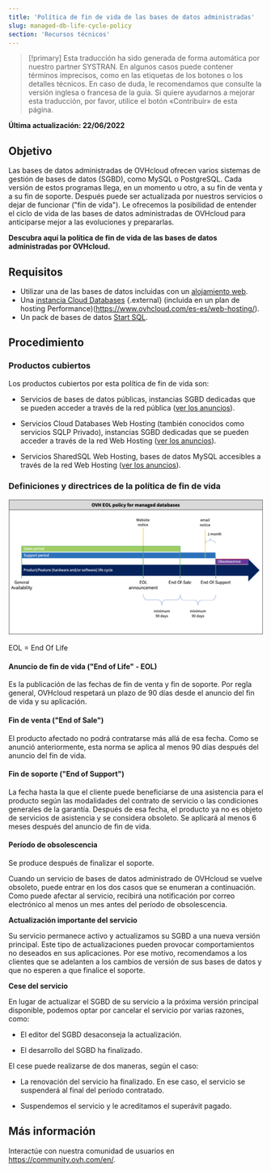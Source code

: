 ```yaml
---
title: 'Política de fin de vida de las bases de datos administradas'
slug: managed-db-life-cycle-policy
section: 'Recursos técnicos'
---
```


> [!primary]
> Esta traducción ha sido generada de forma automática por nuestro partner SYSTRAN. En algunos casos puede contener términos imprecisos, como en las etiquetas de los botones o los detalles técnicos. En caso de duda, le recomendamos que consulte la versión inglesa o francesa de la guía. Si quiere ayudarnos a mejorar esta traducción, por favor, utilice el botón «Contribuir» de esta página.
>

**Última actualización: 22/06/2022**

## Objetivo

Las bases de datos administradas de OVHcloud ofrecen varios sistemas de gestión de bases de datos (SGBD), como MySQL o PostgreSQL. Cada versión de estos programas llega, en un momento u otro, a su fin de venta y a su fin de soporte. Después puede ser actualizada por nuestros servicios o dejar de funcionar ("fin de vida"). Le ofrecemos la posibilidad de entender el ciclo de vida de las bases de datos administradas de OVHcloud para anticiparse mejor a las evoluciones y prepararlas.

**Descubra aquí la política de fin de vida de las bases de datos administradas por OVHcloud.**

## Requisitos

- Utilizar una de las bases de datos incluidas con un [alojamiento web](https://www.ovhcloud.com/es-es/web-hosting/).
- Una [instancia Cloud Databases](https://www.ovh.es/cloud/cloud-databases/) {.external} (incluida en un plan de hosting Performance)(https://www.ovhcloud.com/es-es/web-hosting/).
- Un pack de bases de datos [Start SQL](https://www.ovhcloud.com/es-es/web-hosting/options/start-sql/).

## Procedimiento

### Productos cubiertos

Los productos cubiertos por esta política de fin de vida son:

- Servicios de bases de datos públicas, instancias SGBD dedicadas que se pueden acceder a través de la red pública ([ver los anuncios](https://docs.ovh.com/gb/en/clouddb/clouddb-eos-eol/)).

- Servicios Cloud Databases Web Hosting (también conocidos como servicios SQLP Privado), instancias SGBD dedicadas que se pueden acceder a través de la red Web Hosting ([ver los anuncios](https://docs.ovh.com/gb/en/hosting/sql_eos_eol)).

- Servicios SharedSQL Web Hosting, bases de datos MySQL accesibles a través de la red Web Hosting ([ver los anuncios](https://docs.ovh.com/gb/en/hosting/sql_eos_eol)).

### Definiciones y directrices de la política de fin de vida

![timeline](images/ovh.eol.policy.timeline.png)

EOL = End Of Life

#### Anuncio de fin de vida ("End of Life" - EOL)

Es la publicación de las fechas de fin de venta y fin de soporte. Por regla general, OVHcloud respetará un plazo de 90 días desde el anuncio del fin de vida y su aplicación.

#### Fin de venta ("End of Sale")

El producto afectado no podrá contratarse más allá de esa fecha. Como se anunció anteriormente, esta norma se aplica al menos 90 días después del anuncio del fin de vida.

#### Fin de soporte ("End of Support")

La fecha hasta la que el cliente puede beneficiarse de una asistencia para el producto según las modalidades del contrato de servicio o las condiciones generales de la garantía.
Después de esa fecha, el producto ya no es objeto de servicios de asistencia y se considera obsoleto.
Se aplicará al menos 6 meses después del anuncio de fin de vida.

#### Período de obsolescencia

Se produce después de finalizar el soporte.

Cuando un servicio de bases de datos administrado de OVHcloud se vuelve obsoleto, puede entrar en los dos casos que se enumeran a continuación.
Como puede afectar al servicio, recibirá una notificación por correo electrónico al menos un mes antes del período de obsolescencia.

**Actualización importante del servicio**

Su servicio permanece activo y actualizamos su SGBD a una nueva versión principal.
Este tipo de actualizaciones pueden provocar comportamientos no deseados en sus aplicaciones. Por ese motivo, recomendamos a los clientes que se adelanten a los cambios de versión de sus bases de datos y que no esperen a que finalice el soporte.

**Cese del servicio**

En lugar de actualizar el SGBD de su servicio a la próxima versión principal disponible, podemos optar por cancelar el servicio por varias razones, como:

- El editor del SGBD desaconseja la actualización.

- El desarrollo del SGBD ha finalizado.

El cese puede realizarse de dos maneras, según el caso:

- La renovación del servicio ha finalizado. En ese caso, el servicio se suspenderá al final del período contratado.

- Suspendemos el servicio y le acreditamos el superávit pagado.

## Más información
  
Interactúe con nuestra comunidad de usuarios en <https://community.ovh.com/en/>.